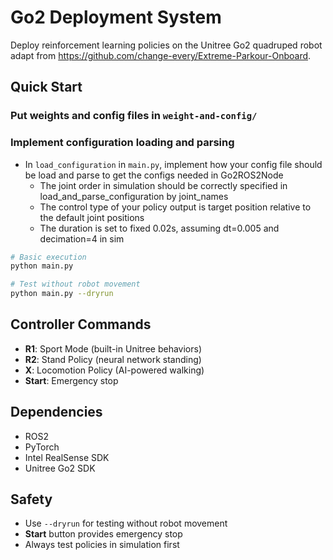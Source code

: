 # Go2 Deployment System

Deploy reinforcement learning policies on the Unitree Go2 quadruped robot adapt from https://github.com/change-every/Extreme-Parkour-Onboard.

## Quick Start

### Put weights and config files in `weight-and-config/`

### Implement configuration loading and parsing
- In `load_configuration` in `main.py`, implement how your config file should be load and parse to get the configs needed in Go2ROS2Node
    - The joint order in simulation should be correctly specified in load_and_parse_configuration by joint_names
    - The control type of your policy output is target position relative to the default joint positions
    - The duration is set to fixed 0.02s, assuming dt=0.005 and decimation=4 in sim

```bash
# Basic execution
python main.py

# Test without robot movement
python main.py --dryrun
```

## Controller Commands

- **R1**: Sport Mode (built-in Unitree behaviors)
- **R2**: Stand Policy (neural network standing)
- **X**: Locomotion Policy (AI-powered walking)
- **Start**: Emergency stop


## Dependencies

- ROS2
- PyTorch
- Intel RealSense SDK
- Unitree Go2 SDK

## Safety

- Use `--dryrun` for testing without robot movement
- **Start** button provides emergency stop
- Always test policies in simulation first
